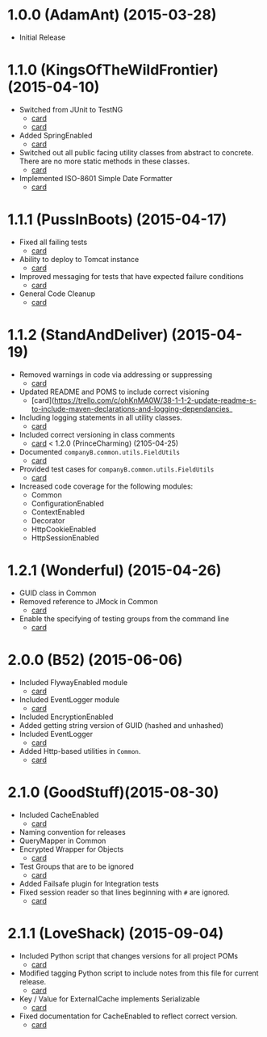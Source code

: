 # 1.0.0 (AdamAnt) (2015-03-28)
*   Initial Release
# 1.1.0 (KingsOfTheWildFrontier) (2015-04-10)
*   Switched from JUnit to TestNG
    *   [card](https://trello.com/c/quibF3jl/2-1-1-0-switch-to-testng-in-core-pom)
    *   [card](https://trello.com/c/OQ9m31GK/3-1-1-0-make-sure-that-all-test-classes-are-test-groups-unit)
*   Added SpringEnabled
    *   [card](https://trello.com/c/U1jDDfxd/29-1-1-1-switch-all-common-utility-classes-from-abstract-to-beans)
*   Switched out all public facing utility classes from abstract to concrete. There are no more static methods in these classes.
    *   [card](https://trello.com/c/U1jDDfxd/29-1-1-1-switch-all-common-utility-classes-from-abstract-to-beans)
*   Implemented ISO-8601 Simple Date Formatter
    *   [card](https://trello.com/c/kvi9st1N/1-1-1-0-implement-default-simpledateformatter-that-returns-date-string-in-iso-8601-format)
# 1.1.1 (PussInBoots) (2015-04-17)
*   Fixed all failing tests
    *   [card](https://trello.com/c/VmbfZ7TH/22-1-1-1-fix-failing-tests)
*   Ability to deploy to Tomcat instance
    *   [card](https://trello.com/c/X0gubdWw/30-1-1-1-tomcat-7-maven-plugin)
*  Improved messaging for tests that have expected failure conditions
    *   [card](https://trello.com/c/FDK2TynQ/31-1-1-1-common-error-messages-in-validate-statements)
*   General Code Cleanup
    *   [card](https://trello.com/c/rrMkCO6n/35-1-1-1-code-cleanup)
# 1.1.2 (StandAndDeliver) (2015-04-19)
*   Removed warnings in code via addressing or suppressing
    *   [card](https://trello.com/c/Udkrgt1S/37-2-0-1-remove-warnings-either-via-fix-or-supression)
*   Updated README and POMS to include correct visioning
    *   [card](https://trello.com/c/ohKnMA0W/38-1-1-2-update-readme-s-to-include-maven-declarations-and-logging-dependancies_
*   Including logging statements in all utility classes.
    *   [card](https://trello.com/c/DK2BsxYa/36-1-1-2-include-logging-statements-in-all-utility-classes)
*   Included correct versioning in class comments
    *   [card](https://trello.com/c/AxTW35h0/40-1-1-2-correct-versioning-numbers-in-class-comments)
< 1.2.0 (PrinceCharming) (2105-04-25)
*   Documented `companyB.common.utils.FieldUtils`
    *   [card](https://trello.com/c/s6PI3ccs/41-1-2-0-document-and-test-fieldutils)
*   Provided test cases for `companyB.common.utils.FieldUtils`
    *   [card](https://trello.com/c/s6PI3ccs/41-1-2-0-document-and-test-fieldutils)
*   Increased code coverage for the following modules:
    *   Common
    *   ConfigurationEnabled
    *   ContextEnabled
    *   Decorator
    *   HttpCookieEnabled
    *   HttpSessionEnabled
# 1.2.1 (Wonderful) (2015-04-26)
*   GUID class in Common
*   Removed reference to JMock in Common
    *   [card](https://trello.com/c/5adpgRDb/39-1-2-1-switch-to-easymock-in-common)
*   Enable the specifying of testing groups from the command line
    *   [card](https://trello.com/c/1RiSTkSF/20-1-2-1-enable-passing-of-test-groups-from-command-line)
# 2.0.0 (B52) (2015-06-06)
*   Included FlywayEnabled module
    *   [card](https://trello.com/c/tiiouco9/18-2-0-include-flywayenabled)
*   Included EventLogger module
    *   [card](https://trello.com/c/XY3PugLH/17-2-0-include-eventlogger)
*   Included EncryptionEnabled
*   Added getting string version of GUID (hashed and unhashed)
*   Included EventLogger
    *   [card](https://trello.com/c/8vyBhM6F/27-eventlogger-2-0-implement-postbeanprocessor-postprocessbeforeinitialization)
*   Added Http-based utilities in `Common`.
    *   [card](https://trello.com/c/GaYCINQW/46-common-2-0-add-httpservletutils)
# 2.1.0 (GoodStuff)(2015-08-30)
*   Included CacheEnabled
    *   [card](https://trello.com/c/pCl6zPFW/43-2-2-0-create-interface-for-storing-cookie-values-keyed-on-a-unique-identifier)
*   Naming convention for releases
*   QueryMapper in Common
*   Encrypted Wrapper for Objects
    *   [card](https://trello.com/c/eDXhqL7M/49-encryptionenabled-allow-for-genericised-encrypted-object)
*   Test Groups that are to be ignored
    *   [card](https://trello.com/c/jHJKjnWV/48-core-add-test-groups-that-are-to-be-ignored)
*   Added Failsafe plugin for Integration tests
*   Fixed session reader so that lines beginning with `#` are ignored.
    *   [card](https://trello.com/c/J9K0u7Wi/45-httpsessionenabled-2-1-fix-reader-so-that-comment-lines-starting-with-are-ignored)
# 2.1.1 (LoveShack) (2015-09-04)
*   Included Python script that changes versions for all project POMs
    *   [card](https://trello.com/c/8UyBJUrr/52-2-1-2-python-script-for-auto-advancing-versions-in-pom)
*   Modified tagging Python script to include notes from this file for current release.
    *   [card](https://trello.com/c/abiiMGcD/51-2-1-1-improve-messaging-for-git-tagging)
*   Key / Value for ExternalCache implements Serializable
    *   [card](https://trello.com/c/gmuf9vjC/54-2-1-1-cacheenabled-key-value-on-externalcache-should-implement-serializable)
*   Fixed documentation for CacheEnabled to reflect correct version.
    *   [card](https://trello.com/c/ILD0SWsG/53-2-1-1-fix-cacheenabled-javadoc-to-reflect-correct-version)